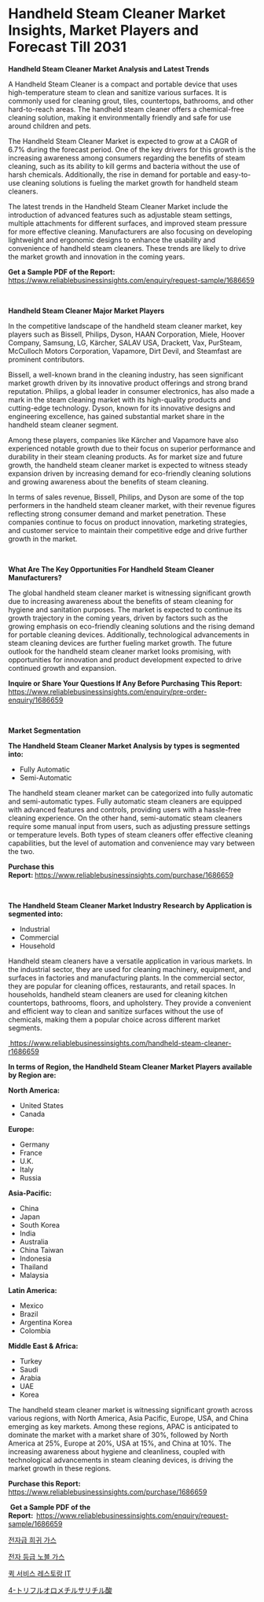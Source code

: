 <p><h1>Handheld Steam Cleaner Market Insights, Market Players and Forecast Till 2031</h1></p><p><strong>Handheld Steam Cleaner Market Analysis and Latest Trends</strong></p>
<p><p>A Handheld Steam Cleaner is a compact and portable device that uses high-temperature steam to clean and sanitize various surfaces. It is commonly used for cleaning grout, tiles, countertops, bathrooms, and other hard-to-reach areas. The handheld steam cleaner offers a chemical-free cleaning solution, making it environmentally friendly and safe for use around children and pets.</p><p>The Handheld Steam Cleaner Market is expected to grow at a CAGR of 6.7% during the forecast period. One of the key drivers for this growth is the increasing awareness among consumers regarding the benefits of steam cleaning, such as its ability to kill germs and bacteria without the use of harsh chemicals. Additionally, the rise in demand for portable and easy-to-use cleaning solutions is fueling the market growth for handheld steam cleaners.</p><p>The latest trends in the Handheld Steam Cleaner Market include the introduction of advanced features such as adjustable steam settings, multiple attachments for different surfaces, and improved steam pressure for more effective cleaning. Manufacturers are also focusing on developing lightweight and ergonomic designs to enhance the usability and convenience of handheld steam cleaners. These trends are likely to drive the market growth and innovation in the coming years.</p></p>
<p><strong>Get a Sample PDF of the Report:&nbsp;</strong> <a href="https://www.reliablebusinessinsights.com/enquiry/request-sample/1686659">https://www.reliablebusinessinsights.com/enquiry/request-sample/1686659</a></p>
<p>&nbsp;</p>
<p><strong>Handheld Steam Cleaner Major Market Players</strong></p>
<p><p>In the competitive landscape of the handheld steam cleaner market, key players such as Bissell, Philips, Dyson, HAAN Corporation, Miele, Hoover Company, Samsung, LG, Kärcher, SALAV USA, Drackett, Vax, PurSteam, McCulloch Motors Corporation, Vapamore, Dirt Devil, and Steamfast are prominent contributors.</p><p>Bissell, a well-known brand in the cleaning industry, has seen significant market growth driven by its innovative product offerings and strong brand reputation. Philips, a global leader in consumer electronics, has also made a mark in the steam cleaning market with its high-quality products and cutting-edge technology. Dyson, known for its innovative designs and engineering excellence, has gained substantial market share in the handheld steam cleaner segment.</p><p>Among these players, companies like Kärcher and Vapamore have also experienced notable growth due to their focus on superior performance and durability in their steam cleaning products. As for market size and future growth, the handheld steam cleaner market is expected to witness steady expansion driven by increasing demand for eco-friendly cleaning solutions and growing awareness about the benefits of steam cleaning.</p><p>In terms of sales revenue, Bissell, Philips, and Dyson are some of the top performers in the handheld steam cleaner market, with their revenue figures reflecting strong consumer demand and market penetration. These companies continue to focus on product innovation, marketing strategies, and customer service to maintain their competitive edge and drive further growth in the market.</p></p>
<p>&nbsp;</p>
<p><strong>What Are The Key Opportunities For Handheld Steam Cleaner Manufacturers?</strong></p>
<p><p>The global handheld steam cleaner market is witnessing significant growth due to increasing awareness about the benefits of steam cleaning for hygiene and sanitation purposes. The market is expected to continue its growth trajectory in the coming years, driven by factors such as the growing emphasis on eco-friendly cleaning solutions and the rising demand for portable cleaning devices. Additionally, technological advancements in steam cleaning devices are further fueling market growth. The future outlook for the handheld steam cleaner market looks promising, with opportunities for innovation and product development expected to drive continued growth and expansion.</p></p>
<p><strong>Inquire or Share Your Questions If Any Before Purchasing This Report:</strong> <a href="https://www.reliablebusinessinsights.com/enquiry/pre-order-enquiry/1686659">https://www.reliablebusinessinsights.com/enquiry/pre-order-enquiry/1686659</a></p>
<p>&nbsp;</p>
<p><strong>Market Segmentation</strong></p>
<p><strong>The Handheld Steam Cleaner Market Analysis by types is segmented into:</strong></p>
<p><ul><li>Fully Automatic</li><li>Semi-Automatic</li></ul></p>
<p><p>The handheld steam cleaner market can be categorized into fully automatic and semi-automatic types. Fully automatic steam cleaners are equipped with advanced features and controls, providing users with a hassle-free cleaning experience. On the other hand, semi-automatic steam cleaners require some manual input from users, such as adjusting pressure settings or temperature levels. Both types of steam cleaners offer effective cleaning capabilities, but the level of automation and convenience may vary between the two.</p></p>
<p><strong>Purchase this Report:&nbsp;</strong><a href="https://www.reliablebusinessinsights.com/purchase/1686659">https://www.reliablebusinessinsights.com/purchase/1686659</a></p>
<p>&nbsp;</p>
<p><strong>The Handheld Steam Cleaner Market Industry Research by Application is segmented into:</strong></p>
<p><ul><li>Industrial</li><li>Commercial</li><li>Household</li></ul></p>
<p><p>Handheld steam cleaners have a versatile application in various markets. In the industrial sector, they are used for cleaning machinery, equipment, and surfaces in factories and manufacturing plants. In the commercial sector, they are popular for cleaning offices, restaurants, and retail spaces. In households, handheld steam cleaners are used for cleaning kitchen countertops, bathrooms, floors, and upholstery. They provide a convenient and efficient way to clean and sanitize surfaces without the use of chemicals, making them a popular choice across different market segments.</p></p>
<p><a href="https://www.reliablebusinessinsights.com/handheld-steam-cleaner-r1686659">&nbsp;https://www.reliablebusinessinsights.com/handheld-steam-cleaner-r1686659</a></p>
<p><strong>In terms of Region, the Handheld Steam Cleaner Market Players available by Region are:</strong></p>
<p>
    <p> <strong> North America: </strong>
        <ul>
            <li>United States</li>
            <li>Canada</li>
        </ul>
        </p> 
    <p> <strong> Europe: </strong>
        <ul>
            <li>Germany</li>
            <li>France</li>
            <li>U.K.</li>
            <li>Italy</li>
            <li>Russia</li>
        </ul>
        </p> 
    <p> <strong> Asia-Pacific: </strong>
        <ul>
            <li>China</li>
            <li>Japan</li>
            <li>South Korea</li>
            <li>India</li>
            <li>Australia</li>
            <li>China Taiwan</li>
            <li>Indonesia</li>
            <li>Thailand</li>
            <li>Malaysia</li>
        </ul>
        </p> 
    <p> <strong> Latin America: </strong>
        <ul>
            <li>Mexico</li>
            <li>Brazil</li>
            <li>Argentina Korea</li>
            <li>Colombia</li>
        </ul>
        </p> 
    <p> <strong> Middle East & Africa: </strong>
        <ul>
            <li>Turkey</li>
            <li>Saudi</li>
            <li>Arabia</li>
            <li>UAE</li>
            <li>Korea</li>
        </ul>
    </p>
    </p>
<p><p>The handheld steam cleaner market is witnessing significant growth across various regions, with North America, Asia Pacific, Europe, USA, and China emerging as key markets. Among these regions, APAC is anticipated to dominate the market with a market share of 30%, followed by North America at 25%, Europe at 20%, USA at 15%, and China at 10%. The increasing awareness about hygiene and cleanliness, coupled with technological advancements in steam cleaning devices, is driving the market growth in these regions.</p></p>
<p><strong>Purchase this Report: </strong><a href="https://www.reliablebusinessinsights.com/purchase/1686659">https://www.reliablebusinessinsights.com/purchase/1686659</a></p>
<p>&nbsp;<strong>Get a Sample PDF of the Report:&nbsp;&nbsp;</strong><a href="https://www.reliablebusinessinsights.com/enquiry/request-sample/1686659">https://www.reliablebusinessinsights.com/enquiry/request-sample/1686659</a></p>
<p><strong></strong></p>
<p><p><a href="https://github.com/Evans21Bill/Market-Research-Report-List-1/blob/main/6887628106082.md">전자급 희귀 가스</a></p><p><a href="https://github.com/durgin521/Market-Research-Report-List-1/blob/main/1827348106081.md">전자 등급 노블 가스</a></p><p><a href="https://medium.com/@douglasvasquez626/%EB%B9%A0%EB%A5%B8-%EC%84%9C%EB%B9%84%EC%8A%A4-%EC%9D%8C%EC%8B%9D%EC%A0%90-it-%EC%8B%9C%EC%9E%A5-%EC%A0%84%EB%A7%9D-%EC%82%B0%EC%97%85-%EA%B0%9C%EC%9A%94-%EB%B0%8F-%EC%98%88%EC%B8%A1-2024%EB%85%84%EB%B6%80%ED%84%B0-2031%EB%85%84-9ccd15b6dad0">퀵 서비스 레스토랑 IT</a></p><p><a href="https://medium.com/@aidalakin1973/2024%E5%B9%B4%E3%81%8B%E3%82%892031%E5%B9%B4%E3%81%BE%E3%81%A7%E3%81%AE4-trifluoromethylsalicylic-acid%E5%B8%82%E5%A0%B4%E3%82%B7%E3%82%A7%E3%82%A2%E3%81%AE%E9%80%B2%E5%8C%96%E3%81%A8%E5%B8%82%E5%A0%B4%E6%88%90%E9%95%B7%E3%83%88%E3%83%AC%E3%83%B3%E3%83%89-cca7e2c10a8a">4-トリフルオロメチルサリチル酸</a></p></p>